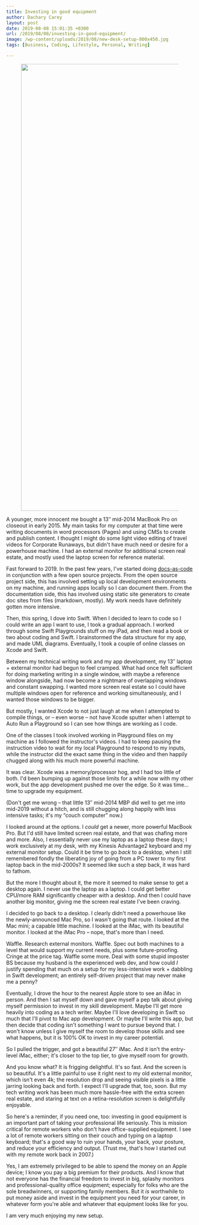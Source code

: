 ```yaml
---
title: Investing in good equipment
author: Dachary Carey
layout: post
date: 2019-08-08 15:01:35 +0300
url: /2019/08/08/investing-in-good-equipment/
image: /wp-content/uploads/2019/08/new-desk-setup-800x450.jpg
tags: [Business, Coding, Lifestyle, Personal, Writing]

---
```

<figure class="wp-block-image"><img decoding="async" loading="lazy" width="1083" height="1200" src="https://dacharycarey.com/wp-content/uploads/2019/08/new-equipment_before_after-1083x1200.jpg" alt="" class="wp-image-360" srcset="https://dacharycarey.com/wp-content/uploads/2019/08/new-equipment_before_after-1083x1200.jpg 1083w, https://dacharycarey.com/wp-content/uploads/2019/08/new-equipment_before_after-271x300.jpg 271w, https://dacharycarey.com/wp-content/uploads/2019/08/new-equipment_before_after-768x851.jpg 768w, https://dacharycarey.com/wp-content/uploads/2019/08/new-equipment_before_after.jpg 1494w" sizes="(max-width: 1083px) 100vw, 1083px" /></figure> 

A younger, more innocent me bought a 13&#8243; mid-2014 MacBook Pro on closeout in early 2015. My main tasks for my computer at that time were writing documents in word processors (Pages) and using CMSs to create and publish content. I thought I might do some light video editing of travel videos for Corporate Runaways, but didn't have much need or desire for a powerhouse machine. I had an external monitor for additional screen real estate, and mostly used the laptop screen for reference material.

Fast forward to 2019. In the past few years, I've started doing [docs-as-code][1] in conjunction with a few open source projects. From the open source project side, this has involved setting up local development environments on my machine, and running apps locally so I can document them. From the documentation side, this has involved using static site generators to create doc sites from files (markdown, mostly). My work needs have definitely gotten more intensive.

Then, this spring, I dove into Swift. When I decided to learn to code so I could write an app I want to use, I took a gradual approach. I worked through some Swift Playgrounds stuff on my iPad, and then read a book or two about coding and Swift. I brainstormed the data structure for my app, and made UML diagrams. Eventually, I took a couple of online classes on Xcode and Swift.

Between my technical writing work and my app development, my 13&#8243; laptop + external monitor had begun to feel cramped. What had once felt sufficient for doing marketing writing in a single window, with maybe a reference window alongside, had now become a nightmare of overlapping windows and constant swapping. I wanted more screen real estate so I could have multiple windows open for reference and working simultaneously, and I wanted those windows to be bigger. 

But mostly, I wanted Xcode to not just laugh at me when I attempted to compile things, or &#8211; even worse &#8211; not have Xcode sputter when I attempt to Auto Run a Playground so I can see how things are working as I code. 

One of the classes I took involved working in Playground files on my machine as I followed the instructor's videos. I had to keep pausing the instruction video to wait for my local Playground to respond to my inputs, while the instructor did the exact same thing in the video and then happily chugged along with his much more powerful machine.

It was clear. Xcode was a memory/processor hog, and I had too little of both. I'd been bumping up against those limits for a while now with my other work, but the app development pushed me over the edge. So it was time&#8230; time to upgrade my equipment.

(Don't get me wrong &#8211; that little 13&#8243; mid-2014 MBP did well to get me into mid-2019 without a hitch, and is still chugging along happily with less intensive tasks; it's my &#8220;couch computer&#8221; now.)

I looked around at the options. I _could_ get a newer, more powerful MacBook Pro. But I'd still have limited screen real estate, and that was chafing more and more. Also, I essentially never use my laptop as a laptop these days; I work exclusively at my desk, with my Kinesis Advantage2 keyboard and my external monitor setup. Could it be time to go _back_ to a desktop, when I still remembered fondly the liberating joy of going from a PC tower to my first laptop back in the mid-2000s? It seemed like such a step back, it was hard to fathom. 

But the more I thought about it, the more it seemed to make sense to get a desktop again. I never use the laptop as a laptop. I could get better CPU/more RAM significantly cheaper with a desktop. And then I could have another big monitor, giving me the screen real estate I've been craving.

I decided to go back to a desktop. I clearly didn't need a powerhouse like the newly-announced Mac Pro, so I wasn't going that route. I looked at the Mac mini; a capable little machine. I looked at the iMac, with its beautiful monitor. I looked at the iMac Pro &#8211; nope, that's more than I need. 

Waffle. Research external monitors. Waffle. Spec out both machines to a level that would support my current needs, plus some future-proofing. Cringe at the price tag. Waffle some more. Deal with some stupid imposter BS because my husband is the experienced web dev, and how could _I_ justify spending that much on a setup for my less-intensive work + dabbling in Swift development; an entirely self-driven project that may never make me a penny?

Eventually, I drove the hour to the nearest Apple store to see an iMac in person. And then I sat myself down and gave myself a pep talk about giving myself permission to invest in my skill development. Maybe I'll get more heavily into coding as a tech writer. Maybe I'll love developing in Swift so much that I'll pivot to Mac app development. Or maybe I'll write this app, but then decide that coding isn't something I want to pursue beyond that. I won't know unless I give myself the room to develop those skills and see what happens, but it is 100% OK to invest in my career potential. 

So I pulled the trigger, and got a beautiful 27&#8243; iMac. And it isn't the entry-level iMac, either; it's closer to the top tier, to give myself room for growth.

And you know what? It is frigging delightful. It's so fast. And the screen is so beautiful. It's a little painful to use it right next to my old external monitor, which isn't even 4k; the resolution drop and seeing visible pixels is a little jarring looking back and forth. I expect I'll upgrade that, too, soon. But my tech writing work has been much more hassle-free with the extra screen real estate, and staring at text on a retina-resolution screen is delightfully enjoyable.

So here's a reminder, if you need one, too: investing in good equipment is an important part of taking your professional life seriously. This is mission critical for remote workers who don't have office-supplied equipment. I see a lot of remote workers sitting on their couch and typing on a laptop keyboard; that's a good way to ruin your hands, your back, your posture, and reduce your efficiency and output. (Trust me, that's how I started out with my remote work back in 2007.)

Yes, I am extremely privileged to be able to spend the money on an Apple device; I know you pay a big premium for their products. And I know that not everyone has the financial freedom to invest in big, splashy monitors and professional-quality office equipment; especially for folks who are the sole breadwinners, or supporting family members. But it _is_ worthwhile to put money aside and invest in the equipment you need for your career, in whatever form you're able and whatever that equipment looks like for you.

I am very much enjoying my new setup.

 [1]: https://www.writethedocs.org/guide/docs-as-code/